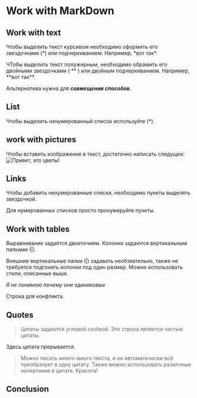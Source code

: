 # Work with MarkDown

## Work with text

Чтобы выделить текст курсивом необходимо оформить его звездочками (*) или подчеркиванием. Например, *вот так\*.

ЧТобы выделить текст полужирным, необходимо обрамить его двойными звездочками ( ** ) или двойным подчеркиванием. Например, **вот так\*\*.

Альтернатива нужна для _**совмещения способов.**_

## List

Чтобы выделить ненумерованный список используйте (\*).

## work with pictures

Чтобы вставить изображение в текст, достаточно написать следущее: ![Привет, это цветы!](IMG_4372.JPG)

## Links

Чтобы добавить ненумерованные списки, необходимо пункты выделять звездочкой.

Для нумерованных списков просто пронумеруйте пункты.

## Work with tables

Выравнивание задаётся двоеточием. Колонки задаются вертикальным палками (|).

Внешние вертикальные палки (|) задавать необзяательно, также не требуется подгонять колонки под один размер. Можно использовать стили, описанные выше.

_Я не понимаю почему они одинаковые_

Строка для конфликта.

## Quotes

> Цитаты задаются угловой скобкой.
> Это строка является частью цитаты.

Здесь цитата прерывается.

> Можно писать много-много текста, и он автоматически всё преобразует в одну цитату. Также можно использовать разилчные начертания в цитате. Красота!

## Conclusion
